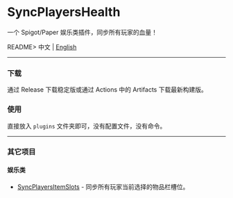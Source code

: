 # SyncPlayersHealth
一个 Spigot/Paper 娱乐类插件，同步所有玩家的血量！

README> 中文 | [English](.github/README_EN.MD)

------------

### 下载
通过 Release 下载稳定版或通过 Actions 中的 Artifacts 下载最新构建版。

### 使用
直接放入 `plugins` 文件夹即可，没有配置文件，没有命令。

------------

### 其它项目
#### 娱乐类
- [SyncPlayersItemSlots](https://github.com/JackCraftTeam/SyncPlayersItemSlots) - 同步所有玩家当前选择的物品栏槽位。
